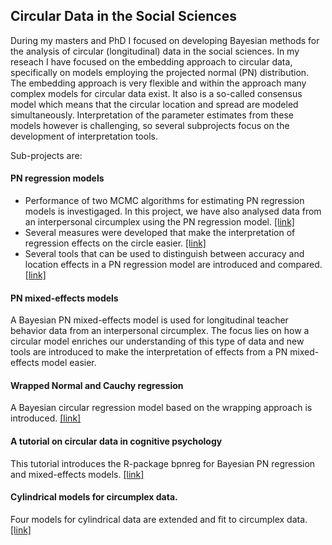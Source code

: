 ## Circular Data in the Social Sciences

During my masters and PhD I focused on developing Bayesian methods for the analysis of circular (longitudinal) data in the social sciences.
In my reseach I have focused on the embedding approach to circular data, specifically on models employing the projected normal (PN) 
distribution. The embedding approach is very flexible and within the approach many complex models for circular data exist.
It also is a so-called consensus model which means that the circular location and spread are modeled simultaneously. 
Interpretation of the parameter estimates from these models however is challenging, so several subprojects focus on the development 
of interpretation tools.

Sub-projects are:

#### PN regression models
* Performance of two MCMC algorithms for estimating PN regression models is investigaged. In this project, we have also analysed data from an interpersonal circumplex using the 
    PN regression model. [[link]](https://econtent.hogrefe.com/doi/10.1027/1614-2241/a000147)
* Several measures were developed that make the interpretation of regression effects on the circle easier. [[link]](https://onlinelibrary.wiley.com/doi/pdf/10.1111/bmsp.12108)
* Several tools that can be used to distinguish between accuracy and location effects in a PN regression model are introduced and compared.
[[link]](https://github.com/joliencremers/Data-Archive-Accuracy-Effect-PN-Models)

#### PN mixed-effects models
A Bayesian PN mixed-effects model is used for longitudinal teacher behavior data from an interpersonal 
circumplex. The focus lies on how a circular model enriches our understanding of this type of data and new tools are introduced to make 
the interpretation of effects from a PN mixed-effects model easier. 

#### Wrapped Normal and Cauchy regression
A Bayesian circular regression model based on the wrapping approach is introduced. [[link]](https://github.com/joliencremers/regression_wrapping)

#### A tutorial on circular data in cognitive psychology
This tutorial introduces the R-package bpnreg for Bayesian PN regression and mixed-effects models. [[link]](https://www.frontiersin.org/articles/10.3389/fpsyg.2018.02040/abstract)

#### Cylindrical models for circumplex data.
Four models for cylindrical data are extended and fit to circumplex data. [[link]](https://github.com/joliencremers/CylindricalComparisonCircumplex)



